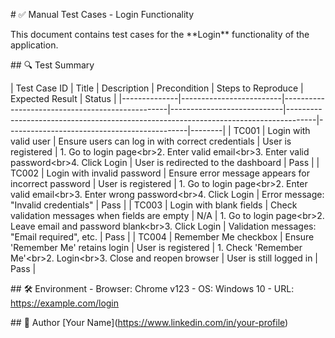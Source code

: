 \# ✅ Manual Test Cases - Login Functionality

This document contains test cases for the \*\*Login\*\* functionality of
the application.

\## 🔍 Test Summary

\| Test Case ID \| Title \| Description \| Precondition \| Steps to
Reproduce \| Expected Result \| Status \|
\|\-\-\-\-\-\-\-\-\-\-\-\-\--\|\-\-\-\-\-\-\-\-\-\-\-\-\-\-\-\-\-\-\-\-\-\-\-\--\|\-\-\-\-\-\-\-\-\-\-\-\-\-\-\-\-\-\-\-\-\-\-\-\-\-\-\-\-\-\-\-\-\-\-\-\-\-\-\-\-\-\-\-\-\-\-\-\--\|\-\-\-\-\-\-\-\-\-\-\-\-\-\-\-\-\-\-\-\-\-\-\-\-\-\-\--\|\-\-\-\-\-\-\-\-\-\-\-\-\-\-\-\-\-\-\-\-\-\-\-\-\-\-\-\-\-\-\-\-\-\-\-\-\-\-\-\-\-\-\-\-\-\-\-\-\-\-\-\-\-\-\-\-\-\-\-\-\-\-\-\-\-\-\-\-\-\-\-\-\-\-\-\-\-\-\-\-\-\-\-\--\|\-\-\-\-\-\-\-\-\-\-\-\-\-\-\-\-\-\-\-\-\-\-\-\-\-\-\-\-\-\-\-\-\-\-\-\-\-\-\-\-\-\-\-\--\|\-\-\-\-\-\-\--\|
\| TC001 \| Login with valid user \| Ensure users can log in with
correct credentials \| User is registered \| 1. Go to login page\<br\>2.
Enter valid email\<br\>3. Enter valid password\<br\>4. Click Login \|
User is redirected to the dashboard \| Pass \| \| TC002 \| Login with
invalid password \| Ensure error message appears for incorrect password
\| User is registered \| 1. Go to login page\<br\>2. Enter valid
email\<br\>3. Enter wrong password\<br\>4. Click Login \| Error message:
\"Invalid credentials\" \| Pass \| \| TC003 \| Login with blank fields
\| Check validation messages when fields are empty \| N/A \| 1. Go to
login page\<br\>2. Leave email and password blank\<br\>3. Click Login \|
Validation messages: \"Email required\", etc. \| Pass \| \| TC004 \|
Remember Me checkbox \| Ensure \'Remember Me\' retains login \| User is
registered \| 1. Check \'Remember Me\'\<br\>2. Login\<br\>3. Close and
reopen browser \| User is still logged in \| Pass \|

\## 🛠 Environment - Browser: Chrome v123 - OS: Windows 10 - URL:
https://example.com/login

\## 👤 Author \[Your Name\](https://www.linkedin.com/in/your-profile)
